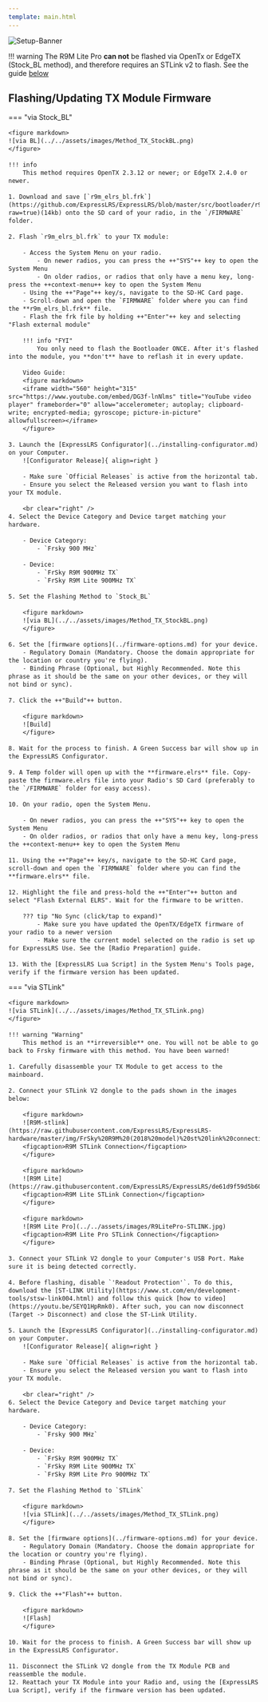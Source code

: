 ```yaml
---
template: main.html
---
```


![Setup-Banner](https://raw.githubusercontent.com/ExpressLRS/ExpressLRS-hardware/master/img/quick-start.png)

!!! warning
    The R9M Lite Pro **can not** be flashed via OpenTx or EdgeTX (Stock_BL method), and therefore requires an STLink v2 to flash. See the guide [below](#via-stlink)

## Flashing/Updating TX Module Firmware

=== "via Stock_BL"

    <figure markdown>
    ![via BL](../../assets/images/Method_TX_StockBL.png)
    </figure>

    !!! info
        This method requires OpenTX 2.3.12 or newer; or EdgeTX 2.4.0 or newer.

    1. Download and save [`r9m_elrs_bl.frk`](https://github.com/ExpressLRS/ExpressLRS/blob/master/src/bootloader/r9m_elrs_bl.frk?raw=true)(14kb) onto the SD card of your radio, in the `/FIRMWARE` folder.

    2. Flash `r9m_elrs_bl.frk` to your TX module:

        - Access the System Menu on your radio. 
            - On newer radios, you can press the ++"SYS"++ key to open the System Menu
            - On older radios, or radios that only have a menu key, long-press the ++context-menu++ key to open the System Menu
        - Using the ++"Page"++ key/s, navigate to the SD-HC Card page.
        - Scroll-down and open the `FIRMWARE` folder where you can find the **r9m_elrs_bl.frk** file.
        - Flash the frk file by holding ++"Enter"++ key and selecting "Flash external module"

        !!! info "FYI"
            You only need to flash the Bootloader ONCE. After it's flashed into the module, you **don't** have to reflash it in every update.

        Video Guide:
        <figure markdown>
        <iframe width="560" height="315" src="https://www.youtube.com/embed/DG3f-lnNlms" title="YouTube video player" frameborder="0" allow="accelerometer; autoplay; clipboard-write; encrypted-media; gyroscope; picture-in-picture" allowfullscreen></iframe>
        </figure>

    3. Launch the [ExpressLRS Configurator](../installing-configurator.md) on your Computer.
        ![Configurator Release]{ align=right }

        - Make sure `Official Releases` is active from the horizontal tab.
        - Ensure you select the Released version you want to flash into your TX module.

        <br clear="right" />
    4. Select the Device Category and Device target matching your hardware.

        - Device Category: 
            - `Frsky 900 MHz`

        - Device:
            - `FrSky R9M 900MHz TX`
            - `FrSky R9M Lite 900MHz TX`

    5. Set the Flashing Method to `Stock_BL`

        <figure markdown>
        ![via BL](../../assets/images/Method_TX_StockBL.png)
        </figure>

    6. Set the [firmware options](../firmware-options.md) for your device.
        - Regulatory Domain (Mandatory. Choose the domain appropriate for the location or country you're flying).
        - Binding Phrase (Optional, but Highly Recommended. Note this phrase as it should be the same on your other devices, or they will not bind or sync).

    7. Click the ++"Build"++ button.

        <figure markdown>
        ![Build]
        </figure>
        
    8. Wait for the process to finish. A Green Success bar will show up in the ExpressLRS Configurator.

    9. A Temp folder will open up with the **firmware.elrs** file. Copy-paste the firmware.elrs file into your Radio's SD Card (preferably to the `/FIRMWARE` folder for easy access).

    10. On your radio, open the System Menu. 

        - On newer radios, you can press the ++"SYS"++ key to open the System Menu
        - On older radios, or radios that only have a menu key, long-press the ++context-menu++ key to open the System Menu

    11. Using the ++"Page"++ key/s, navigate to the SD-HC Card page, scroll-down and open the `FIRMWARE` folder where you can find the **firmware.elrs** file.

    12. Highlight the file and press-hold the ++"Enter"++ button and select "Flash External ELRS". Wait for the firmware to be written.

        ??? tip "No Sync (click/tap to expand)"
            - Make sure you have updated the OpenTX/EdgeTX firmware of your radio to a newer version
            - Make sure the current model selected on the radio is set up for ExpressLRS Use. See the [Radio Preparation] guide.

    13. With the [ExpressLRS Lua Script] in the System Menu's Tools page, verify if the firmware version has been updated.

=== "via STLink"

    <figure markdown>
    ![via STLink](../../assets/images/Method_TX_STLink.png)
    </figure>

    !!! warning "Warning"
        This method is an **irreversible** one. You will not be able to go back to Frsky firmware with this method. You have been warned!

    1. Carefully disassemble your TX Module to get access to the mainboard.

    2. Connect your STLink V2 dongle to the pads shown in the images below:

        <figure markdown>
        ![R9M-stlink](https://raw.githubusercontent.com/ExpressLRS/ExpressLRS-hardware/master/img/FrSky%20R9M%20(2018%20model)%20st%20link%20connection.png)
        <figcaption>R9M STLink Connection</figcaption>
        </figure>

        <figure markdown>
        ![R9M Lite](https://raw.githubusercontent.com/ExpressLRS/ExpressLRS/de61d9f59d5b606ccd5b92ceb5f666d33646c938/img/stlink_connection_r9m_lite.JPG)
        <figcaption>R9M Lite STLink Connection</figcaption>
        </figure>

        <figure markdown>
        ![R9M Lite Pro](../../assets/images/R9LitePro-STLINK.jpg)
        <figcaption>R9M Lite Pro STLink Connection</figcaption>
        </figure>

    3. Connect your STLink V2 dongle to your Computer's USB Port. Make sure it is being detected correctly.

    4. Before flashing, disable `'Readout Protection'`. To do this, download the [ST-LINK Utility](https://www.st.com/en/development-tools/stsw-link004.html) and follow this quick [how to video](https://youtu.be/SEYQ1HpRmk0). After such, you can now disconnect (Target -> Disconnect) and close the ST-Link Utility.

    5. Launch the [ExpressLRS Configurator](../installing-configurator.md) on your Computer.
        ![Configurator Release]{ align=right }

        - Make sure `Official Releases` is active from the horizontal tab.
        - Ensure you select the Released version you want to flash into your TX module.

        <br clear="right" />
    6. Select the Device Category and Device target matching your hardware.

        - Device Category: 
            - `Frsky 900 MHz`

        - Device:
            - `FrSky R9M 900MHz TX`
            - `FrSky R9M Lite 900MHz TX`
            - `FrSky R9M Lite Pro 900MHz TX`

    7. Set the Flashing Method to `STLink`

        <figure markdown>
        ![via STLink](../../assets/images/Method_TX_STLink.png)
        </figure>

    8. Set the [firmware options](../firmware-options.md) for your device.
        - Regulatory Domain (Mandatory. Choose the domain appropriate for the location or country you're flying).
        - Binding Phrase (Optional, but Highly Recommended. Note this phrase as it should be the same on your other devices, or they will not bind or sync).

    9. Click the ++"Flash"++ button.

        <figure markdown>
        ![Flash]
        </figure>
        
    10. Wait for the process to finish. A Green Success bar will show up in the ExpressLRS Configurator.

    11. Disconnect the STLink V2 dongle from the TX Module PCB and reassemble the module.
    12. Reattach your TX Module into your Radio and, using the [ExpressLRS Lua Script], verify if the firmware version has been updated.

[Configurator Release]: ../../assets/images/ConfiguratorRelease.png
[Flash]: ../../assets/images/BuildFlash.png
[Build]: ../../assets/images/Build.png
[Radio Preparation]: tx-prep.md
[ExpressLRS Lua Script]: firmware-version.md#via-lua-script
